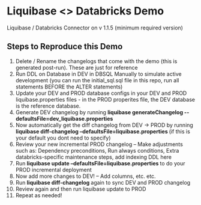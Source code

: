 # Liquibase <> Databricks Demo

Liquibase / Databricks Connector on v 1.1.5 (minimum required version)

## Steps to Reproduce this Demo 

1. Delete / Rename the changelogs that come with the demo (this is generated post-run). These are just for reference
2. Run DDL on Database in DEV in DBSQL Manually to simulate active development (you can run the initial_sql.sql file in this repo, run all statements BEFORE the ALTER statements)
3. Update your DEV and PROD database configs in your DEV and PROD liquibase.properties files - in the PROD properites file, the DEV database is the reference database. 
4. Generate DEV changelog by running <b> liquibase generateChangelog --defaultsFile=dev_liquibase.properties </b>
5. Now automatically get the diff changelog from DEV → PROD by running <b> liquibase diff-changelog –defaultsFile=liquibase.properties </b> (if this is your default you dont need to specify)
6. Review your new incremental PROD changelog – Make adjustments such as: Dependency preconditions, Run always conditions, Extra databricks-specific maintenance steps, add indexing DDL here
7. Run <b> liquibase update –defaultsFile=liquibase.properties </b> to do your PROD incremental deployment
8. Now add more changes to DEV! – Add columns, etc. etc. 
9. Run <b> liquibase diff-changelog </b> again to sync DEV and PROD changelog
10. Review again and then run liquibase update to PROD
11. Repeat as needed!